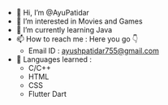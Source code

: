 - 👋 Hi, I’m @AyuPatidar
- 👀 I’m interested in Movies and Games
- 🌱 I’m currently learning Java
- 📫 How to reach me : Here you go 👇 
   - Email ID : ayushpatidar755@gmail.com
- 📝 Languages learned : 
   - C/C++
   - HTML
   - CSS
   - Flutter Dart
<!---
AyuPatidar/AyuPatidar is a ✨ special ✨ repository because its `README.md` (this file) appears on your GitHub profile.
You can click the Preview link to take a look at your changes.
--->
